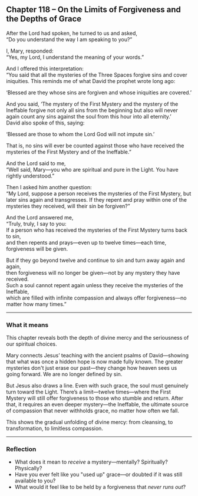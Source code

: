 ## Chapter 118 – On the Limits of Forgiveness and the Depths of Grace

After the Lord had spoken, he turned to us and asked,  
“Do you understand the way I am speaking to you?”

I, Mary, responded:  
“Yes, my Lord, I understand the meaning of your words.”

And I offered this interpretation:  
“You said that all the mysteries of the Three Spaces forgive sins and cover iniquities. This reminds me of what David the prophet wrote long ago:  

‘Blessed are they whose sins are forgiven and whose iniquities are covered.’

And you said, ‘The mystery of the First Mystery and the mystery of the Ineffable forgive not only all sins from the beginning but also will never again count any sins against the soul from this hour into all eternity.’  
David also spoke of this, saying:  

‘Blessed are those to whom the Lord God will not impute sin.’
 
That is, no sins will ever be counted against those who have received the mysteries of the First Mystery and of the Ineffable.”

And the Lord said to me,  
“Well said, Mary—you who are spiritual and pure in the Light. You have rightly understood.”

Then I asked him another question:  
“My Lord, suppose a person receives the mysteries of the First Mystery, but later sins again and transgresses. If they repent and pray within one of the mysteries they received, will their sin be forgiven?”

And the Lord answered me,  
“Truly, truly, I say to you:  
If a person who has received the mysteries of the First Mystery turns back to sin,  
and then repents and prays—even up to twelve times—each time, forgiveness will be given.

But if they go beyond twelve and continue to sin and turn away again and again,  
then forgiveness will no longer be given—not by any mystery they have received.  
Such a soul cannot repent again unless they receive the mysteries of the Ineffable,  
which are filled with infinite compassion and always offer forgiveness—no matter how many times.”  

---

### What it means

This chapter reveals both the depth of divine mercy and the seriousness of our spiritual choices.

Mary connects Jesus’ teaching with the ancient psalms of David—showing that what was once a hidden hope is now made fully known. The greater mysteries don't just erase our past—they change how heaven sees us going forward. We are no longer defined by sin.

But Jesus also draws a line. Even with such grace, the soul must genuinely turn toward the Light. There’s a limit—twelve times—where the First Mystery will still offer forgiveness to those who stumble and return. After that, it requires an even deeper mystery—the Ineffable, the ultimate source of compassion that never withholds grace, no matter how often we fall.

This shows the gradual unfolding of divine mercy: from cleansing, to transformation, to limitless compassion.

---

### Reflection

* What does it mean to *receive* a mystery—mentally? Spiritually? Physically?
* Have you ever felt like you "used up" grace—or doubted if it was still available to you?
* What would it feel like to be held by a forgiveness that *never runs out*?
